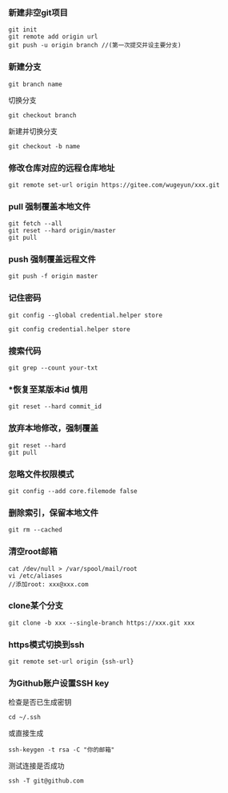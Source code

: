 ### 新建非空git项目
```
git init
git remote add origin url
git push -u origin branch //(第一次提交并设主要分支)
```

### 新建分支
```
git branch name
```
切换分支
```
git checkout branch
```
新建并切换分支
```
git checkout -b name
```
### 修改仓库对应的远程仓库地址
```
git remote set-url origin https://gitee.com/wugeyun/xxx.git
```

### pull 强制覆盖本地文件
```
git fetch --all  
git reset --hard origin/master 
git pull
```
### push 强制覆盖远程文件
```
git push -f origin master
```
### 记住密码
```
git config --global credential.helper store
```
```
git config credential.helper store
```
### 搜索代码
```
git grep --count your-txt
```
### *恢复至某版本id 慎用
```
git reset --hard commit_id
```
### 放弃本地修改，强制覆盖
```
git reset --hard
git pull
```
### 忽略文件权限模式
```
git config --add core.filemode false
```
### 删除索引，保留本地文件
```
git rm --cached
```
### 清空root邮箱
```
cat /dev/null > /var/spool/mail/root
vi /etc/aliases
//添加root: xxx@xxx.com
```
### clone某个分支
```
git clone -b xxx --single-branch https://xxx.git xxx
```
### https模式切换到ssh
```
git remote set-url origin {ssh-url}
```
### 为Github账户设置SSH key
检查是否已生成密钥
```
cd ~/.ssh
```
或直接生成
```
ssh-keygen -t rsa -C "你的邮箱"
```
测试连接是否成功
```
ssh -T git@github.com
```
